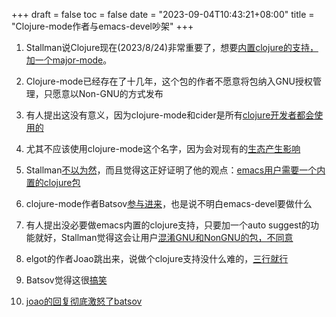 +++
draft = false
toc = false
date = "2023-09-04T10:43:21+08:00"
title = "Clojure-mode作者与emacs-devel吵架"
+++

1. Stallman说Clojure现在(2023/8/24)非常重要了，想要[内置clojure的支持，加一个major-mode](https://lists.gnu.org/archive/html/emacs-devel/2023-08/msg00954.html)。

2. Clojure-mode已经存在了十几年，这个包的作者不愿意将包纳入GNU授权管理，只愿意以Non-GNU的方式发布
3. 有人提出这没有意义，因为clojure-mode和cider是所有[clojure开发者都会使用的](https://lists.gnu.org/archive/html/emacs-devel/2023-08/msg01022.html)
4. 尤其不应该使用clojure-mode这个名字，因为会对现有的[生态产生影响](https://lists.gnu.org/archive/html/emacs-devel/2023-08/msg01023.html)
5. Stallman[不以为然](https://lists.gnu.org/archive/html/emacs-devel/2023-08/msg01063.html)，而且觉得这正好证明了他的观点：[emacs用户需要一个内置的clojure包](https://lists.gnu.org/archive/html/emacs-devel/2023-08/msg01234.html)
6. clojure-mode作者Batsov[参与进来](https://lists.gnu.org/archive/html/emacs-devel/2023-08/msg01137.html)，也是说不明白emacs-devel要做什么
7. 有人提出没必要做emacs内置的clojure支持，只要加一个auto suggest的功能就好，Stallman觉得这会让用户[混淆GNU和NonGNU的包，不同意](https://lists.gnu.org/archive/html/emacs-devel/2023-08/msg01344.html)
8. elgot的作者Joao跳出来，说做个clojure支持没什么难的，[三行就行](https://lists.gnu.org/archive/html/emacs-devel/2023-08/msg01287.html)
9. Batsov觉得这很[搞笑](https://twitter.com/bbatsov/status/1698255369200394687?s=61&t=W3cLhw-urgfGB_vMRL6EqA)
10. [joao的回复彻底激怒了batsov](https://twitter.com/bbatsov/status/1698364626709172271?s=61&t=W3cLhw-urgfGB_vMRL6EqA)


